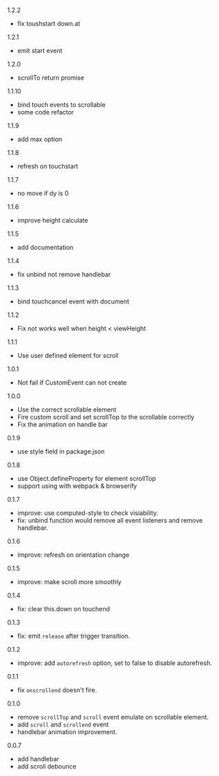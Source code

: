 1.2.2
* fix toushstart down.at

1.2.1
* emit start event

1.2.0
* scrollTo return promise

1.1.10
* bind touch events to scrollable
* some code refactor

1.1.9
* add max option

1.1.8
* refresh on touchstart

1.1.7
* no move if dy is 0

1.1.6
* improve height calculate

1.1.5
* add documentation

1.1.4
* fix unbind not remove handlebar

1.1.3
* bind touchcancel event with document

1.1.2
* Fix not works well when height < viewHeight

1.1.1
* Use user defined element for scroll

1.0.1
* Not fail if CustomEvent can not create

1.0.0
* Use the correct scrollable element
* Fire custom scroll and set scrollTop to the scrollable correctly
* Fix the animation on handle bar

0.1.9
* use style field in package.json

0.1.8
* use Object.defineProperty for element scrollTop
* support using with webpack & browserify

0.1.7
* improve: use computed-style to check visiability.
* fix: unbind function would remove all event listeners and remove handlebar.

0.1.6
* improve: refresh on orientation change

0.1.5
* improve: make scroll more smoothly

0.1.4
* fix: clear this.down on touchend

0.1.3
* fix: emit `release` after trigger transition.

0.1.2
* improve: add `autorefresh` option, set to false to disable autorefresh.

0.1.1
* fix `onscrollend` doesn't fire.

0.1.0

* remove `scrollTop` and `scroll` event emulate on scrollable element.
* add `scroll` and `scrollend` event
* handlebar animation improvement.

0.0.7

* add handlebar
* add scroll debounce
